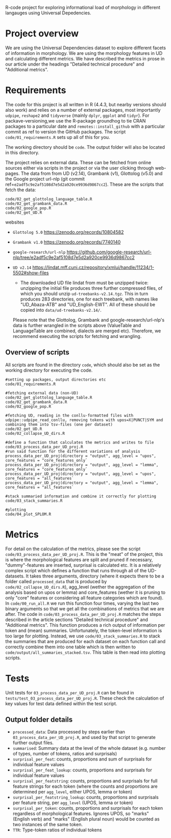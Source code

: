 R-code project for exploring informational load of morphology in different langauges using Universal Depedencies.

# Project overview
 We are using the Universal Dependencies dataset to explore different facets of information in morphology. We are using the morphology features in UD and calculating different metrics. We have described the metrics in prose in our article under the headings "Detailed technical procedure" and "Additional metrics".

# Requirements
The code for this project is all written in R (4.4.3, but nearby versions should also work) and relies on a number of external packages, most importantly `udpipe`, `reshape2` and `tidyverse` (mainly `dplyr`, `ggplot` and `tidyr`). For packave-versioning,we use the R-package groundhog to tie CRAN packages to a particular date and `remotes::install_github` with a particular commit as ref to version the GitHub packages. The script `code/01_requirements.R` sets up all of this for you.

The working directory should be `code`. The output folder will also be located in this directory.

The project relies on external data. These can be fetched from online sources either via scripts in the project or via the user clicking through web-pages. The data from from UD (v2.14), Grambank (v1), Glottolog (v5.0) and the Google project url-nlp (git commit ref=`e2adf5c9e2af5108d7e5d2a920ce9936d9867cc2`). These are the scripts that fetch the data:

 ```
 code/02_get_glottolog_language_table.R
 code/02_get_grambank_data.R
 code/02_google_pop.R
 code/02_get_UD.R
 ```
 
 websites
 * `Glottolog 5.0` https://zenodo.org/records/10804582
 * `Grambank v1.0` https://zenodo.org/records/7740140
 * `google-research/url-nlp` https://github.com/google-research/url-nlp/tree/e2adf5c9e2af5108d7e5d2a920ce9936d9867cc2
 * `UD v2.14` https://lindat.mff.cuni.cz/repository/xmlui/handle/11234/1-5502#show-files
    - The downloaded UD file lindat from  must be unzipped twice: unzipping the initial file produces three further compressed files, of which you should unzip `ud-treebanks-v2.14.tgz`. This in turn produces 283 directories, one for each treebank, with names like "UD_Abaza-ATB" and "UD_English-EWT". All of these should be copied into `data/ud-treebanks-v2.14/`.
    
    Please note that the Glottolog, Grambank and google-research/url-nlp's data is further wrangled in the scripts above (ValueTable and LanguageTable are combined, dialects are merged etc). Therefore, we recommend executing the scripts for fetching and wrangling.
 
## Overview of scripts
All scripts are found in the directory `code`, which should also be set as the working directory for executing the code.

 ```
 #setting up packages, output directories etc
 code/01_requirements.R
 ```
 ```
 #fetching external data (non-UD)
 code/02_get_glottolog_language_table.R
 code/02_get_grambank_data.R
 code/02_google_pop.R
 ```

 ```
 #fetching UD, reading in the conllu-formatted files with udpipe::udpipe_read_conllu, removing tokens with upos=X|PUNCT|SYM and combining them into tsv-files (one per dataset)
 code/02_get_UD.R
 code/02_collapse_UD_dirs.R
 ```
 ```
 #define a function that calculates the metrics and writes to file
 code/03_process_data_per_UD_proj.R
 #run said function for the different variations of analysis
 process_data_per_UD_proj(directory = "output", agg_level = "upos", core_features = "core_features_only`
 process_data_per_UD_proj(directory = "output", agg_level = "lemma", core_features = "core_features_only`
 process_data_per_UD_proj(directory = "output", agg_level = "upos", core_features = "all_features`
 process_data_per_UD_proj(directory = "output", agg_level = "lemma", core_features = "all_features`
 ```

 ```
 #stack summaried information and combine it correctly for plotting
 code/03_stack_summaries.R
 ```

 ```
 #plotting
 code/04_plot_SPLOM.R
 ```


# Metrics
For detail on the calculation of the metrics, please see the script `code/03_process_data_per_UD_proj.R`. This is the "meat" of the project, this is where the morphological features are split and pruned if necessary, "dummy"-features are inserted, surprisal is calculated etc. It is a relatively complex script which defines a function that runs through all of the UD-datasets. It takes three arguments, directory (where it expects there to be a folder called `processed_data` that is produced by `code/02_collapse_UD_dirs.R`), agg_level (wether the aggregation of the analysis based on upos or lemma) and core_features (wether it is pruning to only "core" features or considering all feature categories which are found). In `code/00_run_all.R` we run this function four times, varying the last two binary arguments so that we get all the combinations of metrics that we are after. The code in  `code/03_process_data_per_UD_proj.R` matches the steps described in the article sections "Detailed technical procedure" and "Additional metrics". This function produces a rich output of information per token and (mean) summaries. Unfortunately, the token-level information is too large for plotting. Instead, we use `code/03_stack_summaries.R` to stack the summaries that are produced for each dataset on each function call and correctly combine them into one table which is then written to `code/output/all_summaries_stacked.tsv`. This table is then read into plotting scripts.

# Tests
 Unit tests for `03_process_data_per_UD_proj.R` can be found in `tests/test_03_process_data_per_UD_proj.R`.
 These check the calculation of key values for test data defined within the test script.


## Output folder details

+ `processed_data`: Data processed by steps earlier than `03_process_data_per_UD_proj.R`, and used by that script to generate further output files.
+ `summarised`: Summary data at the level of the whole dataset (e.g. number of types, number of tokens, ratios and surprisals)
+ `surprisal_per_feat`: counts, proportions and sum of surprisals for individual feature values
+ `surprisal_per_feat_lookup`: counts, proportions and surprisals for individual feature values
+ `surprisal_per_featstring`: counts, proportions and surprisals for full feature strings for each token (where the counts and proportions are determined per `agg_level`, either UPOS, lemma or token)
+ `surprisal_per_featstring_lookup`: counts, proportions and surprisals per feature string, per `agg_level` (UPOS, lemma or token)
+ `surprisal_per_token`: counts, proportions and surprisals for each token regardless of morphological features. Ignores UPOS, so "marks" (English verb) and "marks" (English plural noun) would be counted as two instances of the same token.
+ `TTR`: Type-token ratios of individual tokens